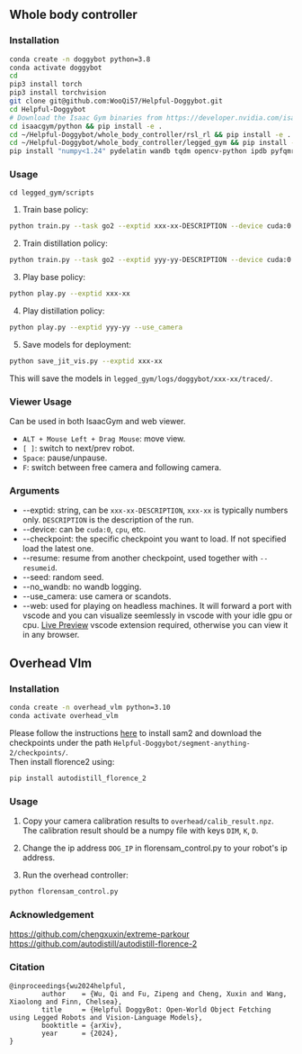 ## Whole body controller

### Installation ###
```bash
conda create -n doggybot python=3.8
conda activate doggybot
cd
pip3 install torch 
pip3 install torchvision
git clone git@github.com:WooQi57/Helpful-Doggybot.git
cd Helpful-Doggybot
# Download the Isaac Gym binaries from https://developer.nvidia.com/isaac-gym 
cd isaacgym/python && pip install -e .
cd ~/Helpful-Doggybot/whole_body_controller/rsl_rl && pip install -e .
cd ~/Helpful-Doggybot/whole_body_controller/legged_gym && pip install -e .
pip install "numpy<1.24" pydelatin wandb tqdm opencv-python ipdb pyfqmr flask imageio[ffmpeg]
```

### Usage ###
`cd legged_gym/scripts`
1. Train base policy:  
```bash
python train.py --task go2 --exptid xxx-xx-DESCRIPTION --device cuda:0
```

2. Train distillation policy:
```bash
python train.py --task go2 --exptid yyy-yy-DESCRIPTION --device cuda:0 --resume --resumeid xxx-xx --use_camera
```

3. Play base policy:
```bash
python play.py --exptid xxx-xx
```

4. Play distillation policy:
```bash
python play.py --exptid yyy-yy --use_camera
```

5. Save models for deployment:
```bash
python save_jit_vis.py --exptid xxx-xx
```
This will save the models in `legged_gym/logs/doggybot/xxx-xx/traced/`.

### Viewer Usage
Can be used in both IsaacGym and web viewer.
- `ALT + Mouse Left + Drag Mouse`: move view.
- `[ ]`: switch to next/prev robot.
- `Space`: pause/unpause.
- `F`: switch between free camera and following camera.

### Arguments
- --exptid: string, can be `xxx-xx-DESCRIPTION`, `xxx-xx` is typically numbers only. `DESCRIPTION` is the description of the run. 
- --device: can be `cuda:0`, `cpu`, etc.
- --checkpoint: the specific checkpoint you want to load. If not specified load the latest one.
- --resume: resume from another checkpoint, used together with `--resumeid`.
- --seed: random seed.
- --no_wandb: no wandb logging.
- --use_camera: use camera or scandots.
- --web: used for playing on headless machines. It will forward a port with vscode and you can visualize seemlessly in vscode with your idle gpu or cpu. [Live Preview](https://marketplace.visualstudio.com/items?itemName=ms-vscode.live-server) vscode extension required, otherwise you can view it in any browser.

## Overhead Vlm
### Installation ###
```bash
conda create -n overhead_vlm python=3.10
conda activate overhead_vlm
```

Please follow the instructions [here](https://github.com/facebookresearch/segment-anything-2) to install sam2 and download the checkpoints under the path `Helpful-Doggybot/segment-anything-2/checkpoints/`.   
Then install florence2 using:

```bash
pip install autodistill_florence_2
```

### Usage ###
1. Copy your camera calibration results to `overhead/calib_result.npz`.   
The calibration result should be a numpy file with keys `DIM`, `K`, `D`.   

2. Change the ip address `DOG_IP` in florensam_control.py to your robot's ip address.

3. Run the overhead controller:
```bash
python florensam_control.py
```



### Acknowledgement
https://github.com/chengxuxin/extreme-parkour    
https://github.com/autodistill/autodistill-florence-2   

### Citation
```
@inproceedings{wu2024helpful,
        author    = {Wu, Qi and Fu, Zipeng and Cheng, Xuxin and Wang, Xiaolong and Finn, Chelsea},
        title     = {Helpful DoggyBot: Open-World Object Fetching using Legged Robots and Vision-Language Models},
        booktitle = {arXiv},
        year      = {2024},
}
```